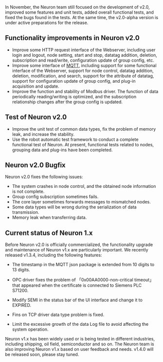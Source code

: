 In November, the Neuron team still focused on the development of v2.0, improved some features and unit tests, added overall functional tests, and fixed the bugs found in the tests. At the same time, the v2.0-alpha version is under active preparations for the release.

## Functionality improvements in Neuron v2.0

- Improve some HTTP request interface of the Webserver, including user login and logout, node setting, start and stop, datatag addition, deletion, subscription and read/write, configuration update of group config, etc.
- Improve some interface of [MQTT](https://www.emqx.com/en/mqtt), including support for some functional interface of the Webserver, support for node control, datatag addition, deletion, modification, and search, support for the attribute of datatag, support for configuration update of group config, and plug-in acquisition and update.
- Improve the function and stability of Modbus driver. The function of data periodically reading/writing is optimized, and the subscription relationship changes after the group config is updated.

## Test of Neuron v2.0

- Improve the unit test of common data types, fix the problem of memory leak, and increase the stability.
- Use the robot automatic test framework to conduct a complete functional test of Neuron. At present, functional tests related to nodes, grouping data and plug-ins have been completed.

## Neuron v2.0 Bugfix

Neuron v2.0 fixes the following issues:

- The system crashes in node control, and the obtained node information is not complete.
- Group config subscription sometimes fails.
- The core layer sometimes forwards messages to mismatched nodes.
- Some data types will be wrong during the serialization of data transmission.
- Memory leak when transferring data.

## Current status of Neuron 1.x

Before Neuron v2.0 is officially commercialized, the functionality upgrade and maintenance of Neuron v1.x are particularly important. We recently released v1.3.4, including the following features:

- The timestamp in the MQTT json package is extended from 10 digits to 13 digits.

- OPC driver fixes the problem of 「0x00AA0000-non-critical timeout」that appeared when the certificate is connected to Siemens PLC S71200.

- Modify SEMI in the status bar of the UI interface and change it to EXPIRED.

- Fins on TCP driver data type problem is fixed.

- Limit the excessive growth of the data Log file to avoid affecting the system operation.


Neuron v1.x has been widely used or is being tested in different industries, including shipping, oil field, semiconductor and so on. The Neuron team is also improving Neuron v1.x based on user feedback and needs. v1.4.0 will be released soon, please stay tuned.
